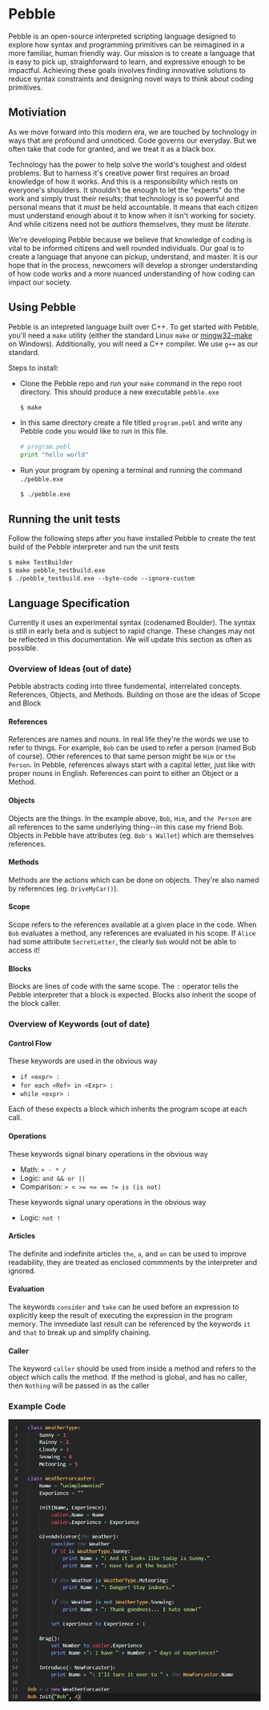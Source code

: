 # Pebble

Pebble is an open-source interpreted scripting language designed to explore how syntax and programming primitives can be reimagined in a more familiar, human friendly way. Our mission is to create a language that is easy to pick up, straighforward to learn, and expressive enough to be impactful. Achieving these goals involves finding innovative solutions to reduce syntax constraints and designing novel ways to think about coding primitives.

## Motiviation

As we move forward into this modern era, we are touched by technology in ways that are profound and unnoticed. Code governs our everyday. But we often take that code for granted, and we treat it as a black box.

Technology has the power to help solve the world's toughest and oldest problems. But to harness it's creative power first requires an broad knowledge of how it works. And this is a responsibility which rests on everyone's shoulders. It shouldn't be enough to let the "experts" do the work and simply trust their results; that technology is so powerful and personal means that it *must* be held accountable. It means that each citizen must understand enough about it to know when it isn't working for society. And while citizens need not be *authors* themselves, they must be *literate*.

We're developing Pebble because we believe that knowledge of coding is vital to be informed citizens and well rounded individuals. Our goal is to create a language that anyone can pickup, understand, and master. It is our hope that in the process, newcomers will develop a stronger understanding of how code works and a more nuanced understanding of how coding can impact our society. 


## Using Pebble
Pebble is an intepreted language built over C++. To get started with Pebble, you'll need a `make` utility (either the standard Linux `make` or [mingw32-make](https://sourceforge.net/p/mingw-w64/wiki2/Make/) on Windows). Additionally, you will need a C++ compiler. We use `g++` as our standard.

Steps to install:
 * Clone the Pebble repo and run your `make` command in the repo root directory. This should produce a new executable `pebble.exe`
   ```
   $ make
   ```
 * In this same directory create a file titled `program.pebl` and write any Pebble code you would like to run in this file.
   ```python
   # program.pebl
   print "hello world"
   ```
 * Run your program by opening a terminal and running the command `./pebble.exe`
   ```
   $ ./pebble.exe
   ```

## Running the unit tests
Follow the following steps after you have installed Pebble to create the test build of the Pebble interpreter and run the unit tests
```
$ make TestBuilder
$ make pebble_testbuild.exe
$ ./pebble_testbuild.exe --byte-code --ignore-custom
```


## Language Specification
Currently it uses an experimental syntax (codenamed Boulder). The syntax is still in early beta and is subject to rapid change. These changes may not be reflected in this documentation. We will update this section as often as possible.

### Overview of Ideas (out of date)
Pebble abstracts coding into three fundemental, interrelated concepts. References, Objects, and Methods. Building on those are the ideas of Scope and Block

#### References
References are names and nouns. In real life they're the words we use to refer to things. For example, `Bob` can be used to refer a person (named Bob of course). Other references to that same person might be `Him` or `the Person`. In Pebble, references always start with a capital letter, just like with proper nouns in English. References can point to either an Object or a Method.

#### Objects
Objects are the things. In the example above, `Bob`, `Him`, and `the Person` are all references to the same underlying thing--in this case my friend Bob. Objects in Pebble have attributes (eg. `Bob's Wallet`) which are themselves references.

#### Methods
Methods are the actions which can be done on objects. They're also named by references (eg. `DriveMyCar()`). 

#### Scope
Scope refers to the references available at a given place in the code. When `Bob` evaluates a method, any references are evaluated in his scope. If `Alice` had some attribute `SecretLetter`, the clearly `Bob` would not be able to access it!

#### Blocks
Blocks are lines of code with the same scope. The `:` operator tells the Pebble interpreter that a block is expected. Blocks also inherit the scope of the block caller.

### Overview of Keywords (out of date)
#### Control Flow
These keywords are used in the obvious way
* `if <expr> :`
* `for each <Ref> in <Expr> :`
* `while <expr> :`

Each of these expects a block which inherits the program scope at each call.

#### Operations
These keywords signal binary operations in the obvious way
* Math: `+ - * /`
* Logic: `and && or ||`
* Comparison: `> < >= <= == != is (is not)`

These keywords signal unary operations in the obvious way
* Logic: `not !`

#### Articles
The definite and indefinite articles `the`, `a`, and `an` can be used to improve readability, they are treated as enclosed commments by the interpreter and ignored.

#### Evaluation
The keywords `consider` and `take` can be used before an expression to explicitly keep the result of executing the expression in the program memory. The immediate last result can be referenced by the keywords `it` and `that` to break up and simplify chaining.

#### Caller
The keyword `caller` should be used from inside a method and refers to the object which calls the method. If the method is global, and has no caller, then `Nothing` will be passed in as the caller

### Example Code

![Pebble code example](./assets/img/pebble_example1.png)
